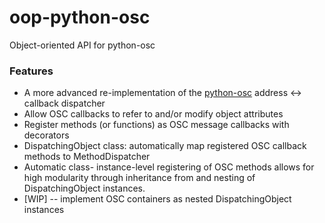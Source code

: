 # oop-python-osc
Object-oriented API for python-osc

### Features
- A more advanced re-implementation of the [python-osc](https://github.com/attwad/python-osc) address <-> callback dispatcher
- Allow OSC callbacks to refer to and/or modify object attributes
- Register methods (or functions) as OSC message callbacks with decorators
- DispatchingObject class: automatically map registered OSC callback methods to MethodDispatcher
- Automatic class- instance-level registering of OSC methods allows for high modularity through inheritance from and nesting of DispatchingObject instances. 
- [WIP] -- implement OSC containers as nested DispatchingObject instances

